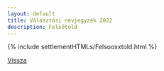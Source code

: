 ```yaml
---
layout: default
title: Választási névjegyzék 2022
description: Felsőtold
---
```


{% include settlementHTMLs/Felsooxxtold.html %}

[Vissza](../)